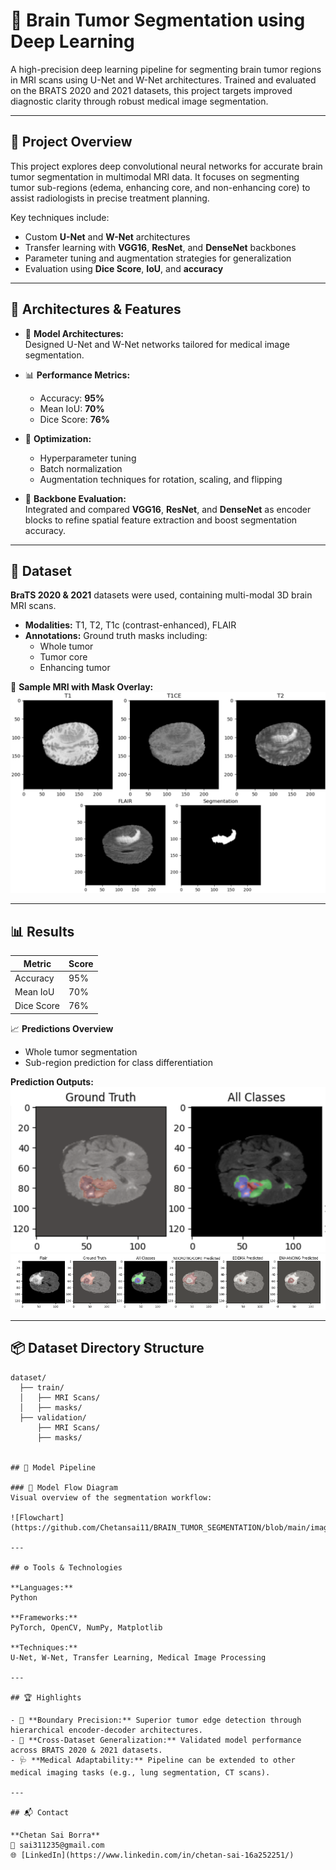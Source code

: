 # 🧠 Brain Tumor Segmentation using Deep Learning

A high-precision deep learning pipeline for segmenting brain tumor regions in MRI scans using U-Net and W-Net architectures. Trained and evaluated on the BRATS 2020 and 2021 datasets, this project targets improved diagnostic clarity through robust medical image segmentation.

---

## 📌 Project Overview

This project explores deep convolutional neural networks for accurate brain tumor segmentation in multimodal MRI data. It focuses on segmenting tumor sub-regions (edema, enhancing core, and non-enhancing core) to assist radiologists in precise treatment planning.

Key techniques include:
- Custom **U-Net** and **W-Net** architectures
- Transfer learning with **VGG16**, **ResNet**, and **DenseNet** backbones
- Parameter tuning and augmentation strategies for generalization
- Evaluation using **Dice Score**, **IoU**, and **accuracy**

---

## 🧠 Architectures & Features

- 🔬 **Model Architectures:**  
  Designed U-Net and W-Net networks tailored for medical image segmentation.

- 📊 **Performance Metrics:**  
  - Accuracy: **95%**  
  - Mean IoU: **70%**  
  - Dice Score: **76%**

- 🚀 **Optimization:**  
  - Hyperparameter tuning  
  - Batch normalization  
  - Augmentation techniques for rotation, scaling, and flipping

- 🧪 **Backbone Evaluation:**  
  Integrated and compared **VGG16**, **ResNet**, and **DenseNet** as encoder blocks to refine spatial feature extraction and boost segmentation accuracy.

---

## 📁 Dataset

**BraTS 2020 & 2021** datasets were used, containing multi-modal 3D brain MRI scans.

- **Modalities:** T1, T2, T1c (contrast-enhanced), FLAIR
- **Annotations:** Ground truth masks including:
  - Whole tumor
  - Tumor core
  - Enhancing tumor

📸 **Sample MRI with Mask Overlay:**  
![Sample Image](https://github.com/Chetansai11/BRAIN_TUMOR_SEGMENTATION/blob/main/images/Untitled%20design.png)

---

## 📊 Results

| Metric      | Score |
|-------------|-------|
| Accuracy    | 95%   |
| Mean IoU    | 70%   |
| Dice Score  | 76%   |

📈 **Predictions Overview**  
- Whole tumor segmentation  
- Sub-region prediction for class differentiation

**Prediction Outputs:**  
![Prediction for all classes](https://github.com/Chetansai11/BRAIN_TUMOR_SEGMENTATION/blob/main/images/pre1.png)  
![W-Net Results](https://github.com/Chetansai11/BRAIN_TUMOR_SEGMENTATION/blob/main/images/wnetresult.png)

---

## 📦 Dataset Directory Structure

```plaintext
dataset/
  ├── train/
  │   ├── MRI Scans/
  │   ├── masks/
  ├── validation/
      ├── MRI Scans/
      ├── masks/


## 🔁 Model Pipeline

### 📘 Model Flow Diagram  
Visual overview of the segmentation workflow:

![Flowchart](https://github.com/Chetansai11/BRAIN_TUMOR_SEGMENTATION/blob/main/images/Flowcharts.png)

---

## ⚙️ Tools & Technologies

**Languages:**  
Python

**Frameworks:**  
PyTorch, OpenCV, NumPy, Matplotlib

**Techniques:**  
U-Net, W-Net, Transfer Learning, Medical Image Processing

---

## 🏆 Highlights

- 🎯 **Boundary Precision:** Superior tumor edge detection through hierarchical encoder-decoder architectures.
- 🔄 **Cross-Dataset Generalization:** Validated model performance across BRATS 2020 & 2021 datasets.
- 🩺 **Medical Adaptability:** Pipeline can be extended to other medical imaging tasks (e.g., lung segmentation, CT scans).

---

## 📬 Contact

**Chetan Sai Borra**  
📧 sai311235@gmail.com  
🌐 [LinkedIn](https://www.linkedin.com/in/chetan-sai-16a252251/)
